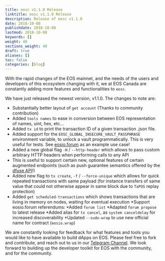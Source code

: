 ```yaml
---
title: eosc v1.1.0 Release
linktitle: eosc v1.1.0 Release
description: Release of eosc v1.1.0
date: 2018-10-08
publishdate: 2018-10-08
lastmod: 2018-10-08
keywords: []
weight: 40
sections_weight: 40
draft: true
aliases: []
toc: false
categories: [blog]
---
```


With the rapid changes of the EOS mainnet, and the needs of the users and developers of this ecosystem
changing with it, we at EOS Canada are constantly adding more features and functionalities to `eosc`.

We have just released the newest version, v1.1.0. The changes to note are:
* Substantially better layout of `get account` (Thanks to community contribution)
* Added `tools names` to ease in conversion between EOS representation of names, uint, hex, etc...
* Added `tx id` to print the transaction ID of a given transaction .json file.
* Added support for the `EOSC_GLOBAL_INSECURE_VAULT_PASSPHRASE` environment variable, to unlock a vault programmatically. This is very useful for tests. See [eosio.forum](https://github.com/eaoscanada/eosio.forum/blob/da00f31b6c23da46364af912a01990b62a398785/README.md#environment) as an example use case!
* Added a new global flag `-H` / `--http-header` which allows to pass custom arbitrary HTTP headers when performing calls to any API
* This is useful to support certain new, optional features of certain augmented endpoints (such as push guarantee semantics offered by the [dfuse API](https://dfuse.io/)!)
* Added new flag to `tx create`, `-f` / `--force-unique` which allows for quick repeated transactions with same payload (for instance transfers of same value that could not otherwise appear in same block due to `TaPOS` replay protection)
* Added `get scheduled-transactions` which shows transactions that are living in memory on nodes, waiting for eventual execution
*Support eosio.forum referendums:
  *Added `forum list`
  *Adapted `forum propose` to latest release
*Added alias for `tx cancel`, as `system canceldelay` for increased discoverability
*Updated `--sudo-wrap` to use new official name for contract (`eosio.wrap`)  

We are constantly looking for feedback for what features and tools you would like to have available to build dApps on EOS. Please feel free to fork and contribute, and reach out to us in our [Telegram Channel](https://t.me/eoscanada). We look forward to building up the developer toolkit for EOS with the community, and for the community.
